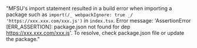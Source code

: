 "MFSU's import statement resulted in a build error when importing a package such as `import(/_ webpackIgnore: true _/ 'https://xxx.xxx.com/xxx.js')` in `index.tsx`. Error message: 'AssertionError [ERR_ASSERTION]: package.json not found for dep https://xxx.xxx.com/xxx.js'. To resolve, check package.json file or update the package."
